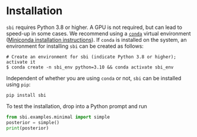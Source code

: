 # Installation

`sbi` requires Python 3.8 or higher. A GPU is not required, but can lead to
speed-up in some cases. We recommend using a
[`conda`](https://docs.conda.io/en/latest/miniconda.html) virtual environment
([Miniconda installation
instructions](https://docs.conda.io/en/latest/miniconda.html)). If `conda` is
installed on the system, an environment for installing `sbi` can be created as
follows:

```commandline
# Create an environment for sbi (indicate Python 3.8 or higher); activate it
$ conda create -n sbi_env python=3.10 && conda activate sbi_env
```

Independent of whether you are using `conda` or not, `sbi` can be installed
using `pip`:

```commandline
pip install sbi
```

To test the installation, drop into a Python prompt and run

```python
from sbi.examples.minimal import simple
posterior = simple()
print(posterior)
```
